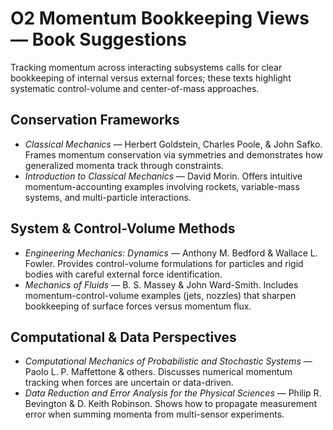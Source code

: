 # O2 Momentum Bookkeeping Views — Book Suggestions

Tracking momentum across interacting subsystems calls for clear bookkeeping of internal versus external forces; these texts highlight systematic control-volume and center-of-mass approaches.

## Conservation Frameworks
- *Classical Mechanics* — Herbert Goldstein, Charles Poole, & John Safko. Frames momentum conservation via symmetries and demonstrates how generalized momenta track through constraints.
- *Introduction to Classical Mechanics* — David Morin. Offers intuitive momentum-accounting examples involving rockets, variable-mass systems, and multi-particle interactions.

## System & Control-Volume Methods
- *Engineering Mechanics: Dynamics* — Anthony M. Bedford & Wallace L. Fowler. Provides control-volume formulations for particles and rigid bodies with careful external force identification.
- *Mechanics of Fluids* — B. S. Massey & John Ward-Smith. Includes momentum-control-volume examples (jets, nozzles) that sharpen bookkeeping of surface forces versus momentum flux.

## Computational & Data Perspectives
- *Computational Mechanics of Probabilistic and Stochastic Systems* — Paolo L. P. Maffettone & others. Discusses numerical momentum tracking when forces are uncertain or data-driven.
- *Data Reduction and Error Analysis for the Physical Sciences* — Philip R. Bevington & D. Keith Robinson. Shows how to propagate measurement error when summing momenta from multi-sensor experiments.

